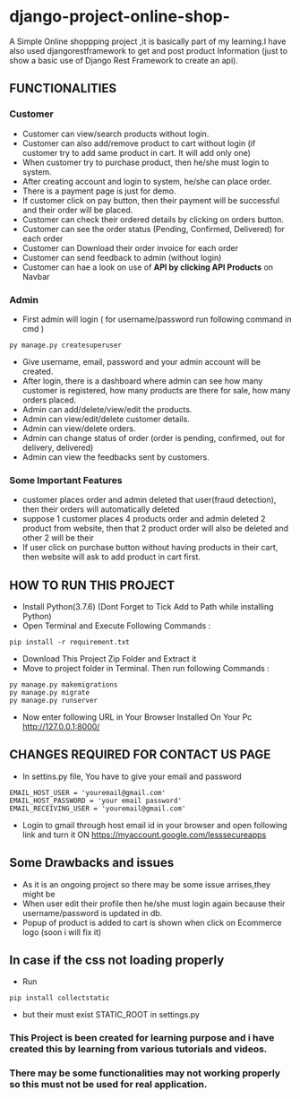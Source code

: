 # django-project-online-shop-
A Simple Online shoppping project ,it is basically part of my learning.I have also used djangorestframework to get and post product Information (just to show a basic use of Django Rest Framework to create an api).

## FUNCTIONALITIES
### Customer
* Customer can view/search products without login.
* Customer can also add/remove product to cart without login (if customer try to add same product in cart. It will add only one)
* When customer try to purchase product, then he/she must login to system.
* After creating account and login to system, he/she can place order.
* There is a payment page is just for demo.
* If customer click on pay button, then their payment will be successful and their order will be placed.
* Customer can check their ordered details by clicking on orders button.
* Customer can see the order status (Pending, Confirmed, Delivered) for each order
* Customer can Download their order invoice for each order
* Customer can send feedback to admin (without login)
* Customer can hae a look on use of **API by clicking API Products** on Navbar

### Admin
* First admin will login ( for username/password run following command in cmd )
``` 
py manage.py createsuperuser
```
* Give username, email, password and your admin account will be created.
* After login, there is a dashboard where admin can see how many customer is registered, how many products are   there for sale, how many orders placed.
* Admin can add/delete/view/edit the products.
* Admin can view/edit/delete customer details.
* Admin can view/delete orders.
* Admin can change status of order (order is pending, confirmed, out for delivery, delivered)
* Admin can view the feedbacks sent by customers.

### Some Important Features
* customer places order and admin deleted that user(fraud detection), then their orders will automatically deleted
* suppose 1 customer places 4 products order and admin deleted 2 product from website, then that 2 product order will also be deleted and   other 2 will be their
* If user click on purchase button without having products in their cart, then website will ask to add product in cart first.

## HOW TO RUN THIS PROJECT
* Install Python(3.7.6) (Dont Forget to Tick Add to Path while installing Python)
* Open Terminal and Execute Following Commands :
``` 
pip install -r requirement.txt 
```

* Download This Project Zip Folder and Extract it
* Move to project folder in Terminal. Then run following Commands :
``` 
py manage.py makemigrations
py manage.py migrate
py manage.py runserver
```
* Now enter following URL in Your Browser Installed On Your Pc
http://127.0.0.1:8000/

## CHANGES REQUIRED FOR CONTACT US PAGE

* In settins.py file, You have to give your email and password
``` 
EMAIL_HOST_USER = 'youremail@gmail.com'
EMAIL_HOST_PASSWORD = 'your email password'
EMAIL_RECEIVING_USER = 'youremail@gmail.com'
```
* Login to gmail through host email id in your browser and open following link and turn it ON
https://myaccount.google.com/lesssecureapps

## Some Drawbacks and issues
* As it is an ongoing project so there may be some issue arrises,they might be
* When user edit their profile then he/she must login again because their username/password is updated in db.
* Popup of product is added to cart is shown when click on Ecommerce logo (soon i will fix it)

## In case if the css not loading properly 
* Run
``` 
pip install collectstatic
```
* but their must exist STATIC_ROOT in settings.py

### This Project is been created for learning purpose and i have created this by learning from various tutorials and videos.
### There may be some functionalities may not working properly so this must not be used for real application.
